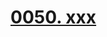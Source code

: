 # [0050. xxx](https://github.com/Tdahuyou/TNotes.react/tree/main/notes/0050.%20xxx)

<!-- region:toc -->



<!-- endregion:toc -->
